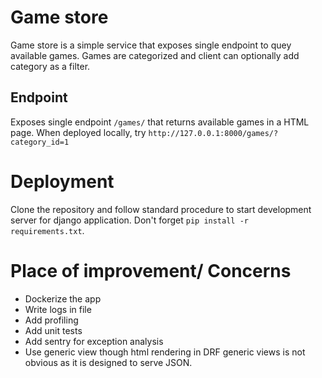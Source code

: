 # Game store
Game store is a simple service that exposes single endpoint to quey available games. Games are categorized and client can optionally add category as a filter.

## Endpoint
Exposes single endpoint `/games/` that returns available games in a HTML page. When deployed locally, try
`http://127.0.0.1:8000/games/?category_id=1` 

# Deployment
Clone the repository and follow standard procedure to start development server for django application. Don't forget `pip install -r requirements.txt`.

# Place of improvement/ Concerns
- Dockerize the app
- Write logs in file
- Add profiling
- Add unit tests
- Add sentry for exception analysis
- Use generic view though html rendering in DRF generic views is not obvious as it is designed to serve JSON.

